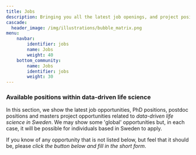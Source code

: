 ```yaml
---
title: Jobs
description: Bringing you all the latest job openings, and project positions related to data-driven life science
cascade:
  header_image: /img/illustrations/bubble_matrix.png
menu:
    navbar:
        identifier: jobs
        name: Jobs
        weight: 40
    bottom_community:
        name: Jobs
        identifier: jobs
        weight: 30
---
```


### Available positions within data-driven life science

In this section, we show the latest job opportunities, PhD positions, postdoc positions and masters project opportunities related to *data-driven life science in Sweden*. We may show some 'global' opportunities but, in each case, it will be possible for individuals based in Sweden to apply.

If you know of any opportunity that is not listed below, but feel that it should be, please *click the button below and fill in the short form*.
